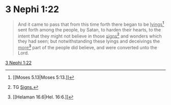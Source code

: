# 3 Nephi 1:22

> And it came to pass that from this time forth there began to be <u>lyings</u>[^a] sent forth among the people, by Satan, to harden their hearts, to the intent that they might not believe in those <u>signs</u>[^b] and wonders which they had seen; but notwithstanding these lyings and deceivings the <u>more</u>[^c] part of the people did believe, and were converted unto the Lord.

[3 Nephi 1:22](https://www.churchofjesuschrist.org/study/scriptures/bofm/3-ne/1?lang=eng&id=p22#p22)


[^a]: [[Moses 5.13|Moses 5:13.]]
[^b]: TG [Signs.](https://www.churchofjesuschrist.org/study/scriptures/tg/signs?lang=eng)
[^c]: [[Helaman 16.6|Hel. 16:6.]]
